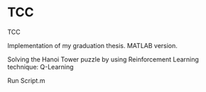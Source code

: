 # TCC
TCC

Implementation of my graduation thesis. MATLAB version. 

Solving the Hanoi Tower puzzle by using Reinforcement Learning technique: Q-Learning

Run Script.m
